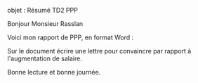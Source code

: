 
objet : Résumé TD2 PPP

Bonjour Monsieur Rasslan  



Voici mon rapport de PPP, en format Word :   

Sur le document écrire une lettre pour convaincre par rapport à l'augmentation de salaire.

<!-- 
Parfois j'ai fait le compromis de réduire, les sauts de lignes afin que cela tienne sur moins d'une page et demie.

Par ailleurs, j'ai quelques questions :  
- Faut-il faire une conclusion ?
- Ajouter une table des matières (sommaire)
- Faut-il que j'aère un peu plus.
- Faut-il que j'agrandisse la police

J'ai pris en compte vos recommandations : 
- Comme faire des phrases d'une à deux lignes.
- Justifier les paragraphes.
- J'ai ajouté des connecteurs logiques. -->



Bonne lecture et bonne journée.


